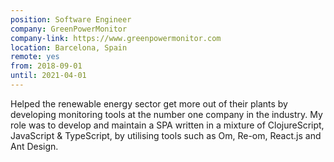 ```yaml
---
position: Software Engineer
company: GreenPowerMonitor
company-link: https://www.greenpowermonitor.com
location: Barcelona, Spain
remote: yes
from: 2018-09-01
until: 2021-04-01
---
```


Helped the renewable energy sector get more out of their plants by developing monitoring tools at the number one company in the industry. My role was to develop and maintain a SPA written in a mixture of ClojureScript, JavaScript & TypeScript, by utilising tools such as Om, Re-om, React.js and Ant Design.
